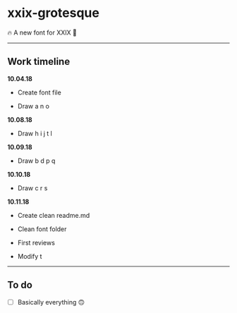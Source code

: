# xxix-grotesque

🔥 A new font for XXIX 🔡

<hr />

## Work timeline

**10.04.18**

+ Create font file

+ Draw a n o 

**10.08.18**

+ Draw h i j t l

**10.09.18**

+ Draw b d p q

**10.10.18**

+ Draw c r s

**10.11.18**

+ Create clean readme.md

+ Clean font folder

+ First reviews

+ Modify t

<hr />

## To do

+ [ ] Basically everything 🙃
